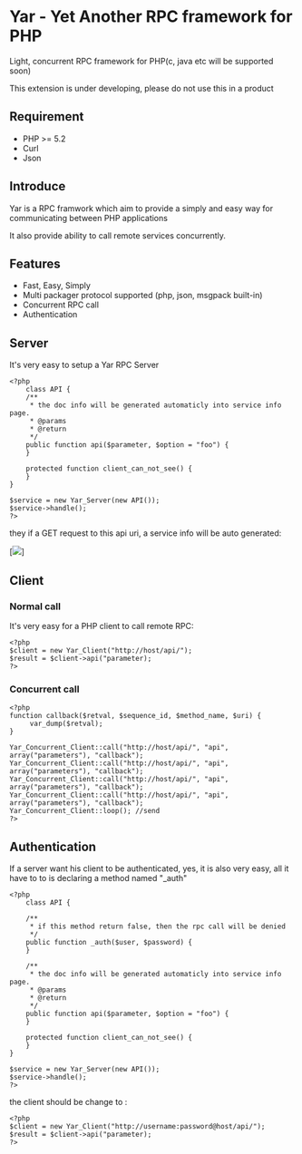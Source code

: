 # Yar - Yet Another RPC framework for PHP

Light, concurrent RPC framework for PHP(c, java etc will be supported soon)

This extension is under developing, please do not use this in a product

## Requirement
- PHP >= 5.2
- Curl
- Json

## Introduce

Yar is a RPC framwork which aim to provide a simply and easy way for communicating between PHP applications

It also provide ability to call remote services concurrently.

## Features
- Fast, Easy, Simply
- Multi packager protocol supported (php, json, msgpack built-in)
- Concurrent RPC call
- Authentication

## Server

It's very easy to setup a Yar RPC Server

    <?php
        class API {
        /**
         * the doc info will be generated automaticly into service info page.
         * @params 
         * @return
         */
        public function api($parameter, $option = "foo") {
        }
    
        protected function client_can_not_see() {
        }
    }

    $service = new Yar_Server(new API());
    $service->handle();
    ?>
they if a GET request to this api uri,  a service info will be auto generated:

[![](https://github.com/laruence/laruence.github.com/raw/master/yar_server.png)]


## Client

### Normal call
It's very easy for a PHP client to call remote RPC:

    <?php
    $client = new Yar_Client("http://host/api/");
    $result = $client->api("parameter);
    ?>
### Concurrent call
    <?php
    function callback($retval, $sequence_id, $method_name, $uri) {
         var_dump($retval);
    }
    
    Yar_Concurrent_Client::call("http://host/api/", "api", array("parameters"), "callback");
    Yar_Concurrent_Client::call("http://host/api/", "api", array("parameters"), "callback");
    Yar_Concurrent_Client::call("http://host/api/", "api", array("parameters"), "callback");
    Yar_Concurrent_Client::call("http://host/api/", "api", array("parameters"), "callback");
    Yar_Concurrent_Client::loop(); //send
    ?>
    
## Authentication

If a server want his client to be authenticated,  yes,  it is also very easy, all it have to to is declaring a method named "_auth"


    <?php
        class API {
        
        /**
         * if this method return false, then the rpc call will be denied
         */
        public function _auth($user, $password) {
        }
        
        /**
         * the doc info will be generated automaticly into service info page.
         * @params 
         * @return
         */
        public function api($parameter, $option = "foo") {
        }
    
        protected function client_can_not_see() {
        }
    }

    $service = new Yar_Server(new API());
    $service->handle();
    ?>

the client should be change to :

    <?php
    $client = new Yar_Client("http://username:password@host/api/");
    $result = $client->api("parameter);
    ?>